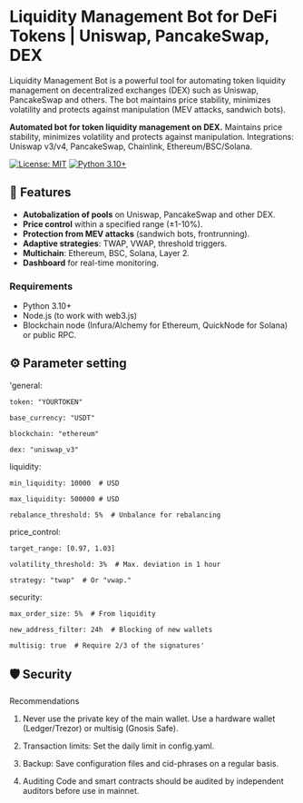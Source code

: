 # Liquidity Management Bot for DeFi Tokens | Uniswap, PancakeSwap, DEX
Liquidity Management Bot is a powerful tool for automating token liquidity management on decentralized exchanges (DEX) such as Uniswap, PancakeSwap and others. 
The bot maintains price stability, minimizes volatility and protects against manipulation (MEV attacks, sandwich bots).

**Automated bot for token liquidity management on DEX.**
Maintains price stability, minimizes volatility and protects against manipulation.
Integrations: Uniswap v3/v4, PancakeSwap, Chainlink, Ethereum/BSC/Solana.

[![License: MIT](https://img.shields.io/badge/License-MIT-green.svg)](LICENSE)
[![Python 3.10+](https://img.shields.io/badge/Python-3.10+-blue.svg)](https://www.python.org/)

## 📌 Features
- **Autobalization of pools** on Uniswap, PancakeSwap and other DEX.
- **Price control** within a specified range (±1-10%).
- **Protection from MEV attacks** (sandwich bots, frontrunning).
- **Adaptive strategies**: TWAP, VWAP, threshold triggers.
- **Multichain**: Ethereum, BSC, Solana, Layer 2.
- **Dashboard** for real-time monitoring.

### Requirements
- Python 3.10+
- Node.js (to work with web3.js)
- Blockchain node (Infura/Alchemy for Ethereum, QuickNode for Solana) or public RPC.

## ⚙️ Parameter setting

'general:

    token: "YOURTOKEN"

    base_currency: "USDT"

    blockchain: "ethereum"

    dex: "uniswap_v3"

liquidity:

    min_liquidity: 10000  # USD

    max_liquidity: 500000 # USD

    rebalance_threshold: 5%  # Unbalance for rebalancing

price_control:

    target_range: [0.97, 1.03]

    volatility_threshold: 3%  # Max. deviation in 1 hour

    strategy: "twap"  # Or "vwap."

security:

    max_order_size: 5%  # From liquidity

    new_address_filter: 24h  # Blocking of new wallets

    multisig: true  # Require 2/3 of the signatures'

## 🛡️ Security

Recommendations
1. Never use the private key of the main wallet.
Use a hardware wallet (Ledger/Trezor) or multisig (Gnosis Safe).

2. Transaction limits:
Set the daily limit in config.yaml.

3. Backup:
Save configuration files and cid-phrases on a regular basis.

4. Auditing
Code and smart contracts should be audited by independent auditors before use in mainnet.
